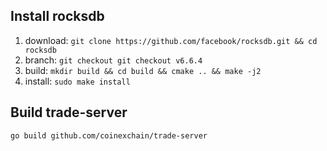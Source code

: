 ## Install rocksdb

1. download: `git clone https://github.com/facebook/rocksdb.git && cd rocksdb`
2. branch: `git checkout git checkout v6.6.4`
3. build: `mkdir build && cd build && cmake .. && make -j2` 
4. install: `sudo make install`

## Build trade-server

`go build github.com/coinexchain/trade-server`